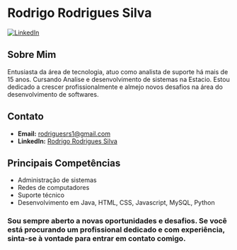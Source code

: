 # Rodrigo Rodrigues Silva

[![LinkedIn](https://img.shields.io/badge/LinkedIn-Profile-blue)](https://www.linkedin.com/in/rodrigo-rodriguess)

## Sobre Mim

Entusiasta da área de tecnologia, atuo como analista de suporte há mais de 15 anos.
Cursando Analise e desenvolvimento de sistemas na Estacio.
Estou dedicado a crescer profissionalmente e almejo novos desafios na área do desenvolvimento de softwares.


## Contato

- **Email:** rodriguesrs1@gmail.com
- **LinkedIn:** [Rodrigo Rodrigues Silva](https://www.linkedin.com/in/rodrigo-rodriguess)

## Principais Competências

- Administração de sistemas
- Redes de computadores
- Suporte técnico
- Desenvolvimento em Java, HTML, CSS, Javascript, MySQL, Python

### Sou sempre aberto a novas oportunidades e desafios. Se você está procurando um profissional dedicado e com experiência, sinta-se à vontade para entrar em contato comigo.
